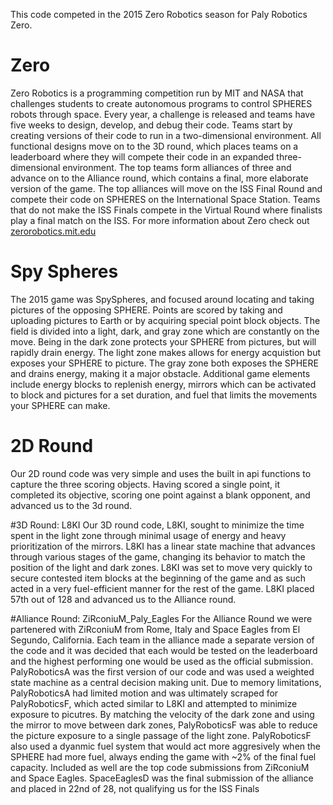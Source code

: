 This code competed in the 2015 Zero Robotics season for Paly Robotics Zero. 

# Zero
Zero Robotics is a programming competition run by MIT and NASA that challenges students to create autonomous programs to control SPHERES robots through space. Every year, a challenge is released and teams have five weeks to design, develop, and debug their code. Teams start by creating versions of their code to run in a two-dimensional environment. All functional designs move on to the 3D round, which places teams on a leaderboard where they will compete their code in an expanded three-dimensional environment. The top teams form alliances of three and advance on to the Alliance round, which contains a final, more elaborate version of the game. The top alliances will move on the ISS Final Round and compete their code on SPHERES on the International Space Station. Teams that do not make the ISS Finals compete in the Virtual Round where finalists play a final match on the ISS. For more information about Zero check out [zerorobotics.mit.edu](http://zerorobotics.mit.edu)

# Spy Spheres
The 2015 game was SpySpheres, and focused around locating and taking pictures of the opposing SPHERE. Points are scored by taking and uploading pictures to Earth or by acquiring special point block objects. The field is divided into a light, dark, and gray zone which are constantly on the move. Being in the dark zone protects your SPHERE from pictures, but will rapidly drain energy. The light zone makes allows for energy acquistion but exposes your SPHERE to picture. The gray zone both exposes the SPHERE and drains energy, making it a major obstacle. Additional game elements include energy blocks to replenish energy, mirrors which can be activated to block and pictures for a set duration, and fuel that limits the movements your SPHERE can make.

# 2D Round
Our 2D round code was very simple and uses the built in api functions to capture the three scoring objects. Having scored a single point, it completed its objective, scoring one point against a blank opponent, and advanced us to the 3d round.

#3D Round: L8KI
Our 3D round code, L8KI, sought to minimize the time spent in the light zone through minimal usage of energy and heavy prioritization of the mirrors. L8KI has a linear state machine that advances through various stages of the game, changing its behavior to match the position of the light and dark zones. L8KI was set to move very quickly to secure contested item blocks at the beginning of the game and as such acted in a very fuel-efficient manner for the rest of the game. L8KI placed 57th out of 128 and advanced us to the Alliance round.

#Alliance Round: ZiRconiuM_Paly_Eagles
For the Alliance Round we were partenered with ZiRconiuM from Rome, Italy and Space Eagles from El Segundo, California. Each team in the alliance made a separate version of the code and it was decided that each would be tested on the leaderboard and the highest performing one would be used as the official submission. PalyRoboticsA was the first version of our code and was used a weighted state machine as a central decision making unit. Due to memory limitations, PalyRoboticsA had limited motion and was ultimately scraped for PalyRoboticsF, which acted similar to L8KI and attempted to minimize exposure to picutres. By matching the velocity of the dark zone and using the mirror to move between dark zones, PalyRoboticsF was able to reduce the picture exposure to a single passage of the light zone. PalyRoboticsF also used a dyanmic fuel system that would act more aggresively when the SPHERE had more fuel, always ending the game with ~2% of the final fuel capacity. Included as well are the top code submissions from ZiRconiuM and Space Eagles. SpaceEaglesD was the final submission of the alliance and placed in 22nd of 28, not qualifying us for the ISS Finals
